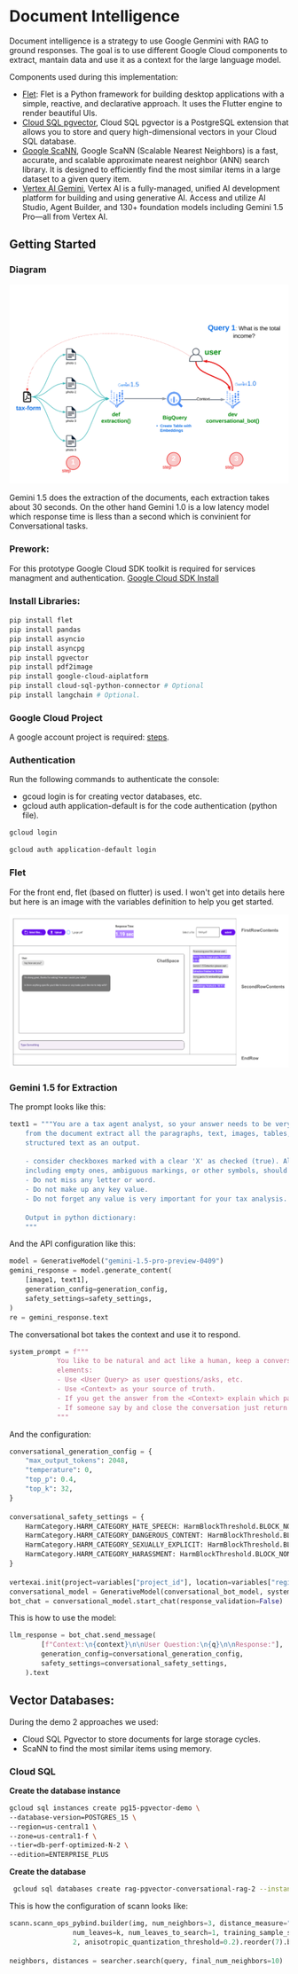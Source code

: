 # Document Intelligence

Document intelligence is a strategy to use Google Genmini with RAG to ground responses. 
The goal is to use different Google Cloud components to extract, mantain data and use it as a context for
the large language model.

Components used during this implementation:
- [Flet](https://flet.dev/): Flet is a Python framework for building desktop applications with a simple, reactive, and declarative approach. 
It uses the Flutter engine to render beautiful UIs.
- [Cloud SQL pgvector](https://cloud.google.com/blog/products/databases/announcing-vector-support-in-postgresql-services-to-power-ai-enabled-applications),
  Cloud SQL pgvector is a PostgreSQL extension that allows you to store and query high-dimensional vectors in your Cloud SQL database. 
- [Google ScaNN](https://github.com/google-research/google-research/tree/master/scann), Google ScaNN (Scalable Nearest Neighbors) is a fast, 
accurate, and scalable approximate nearest neighbor (ANN) search library. It is designed to efficiently find the most similar items in a large dataset to a given query item.
- [Vertex AI Gemini](https://cloud.google.com/vertex-ai?hl=en), Vertex AI is a fully-managed, unified AI development platform for building and using generative AI. 
Access and utilize AI Studio, Agent Builder, and 130+ foundation models including Gemini 1.5 Pro—all from Vertex AI.

## Getting Started

### Diagram

![images](images/ask_your_doc.png)

Gemini 1.5 does the extraction of the documents, each extraction takes about 30 seconds. On the other hand Gemini 1.0
is a low latency model which response time is lless than a second which is convinient for Conversational tasks.

### Prework:
For this prototype Google Cloud SDK toolkit is required for services managment and authentication.
[Google Cloud SDK Install](https://cloud.google.com/sdk/docs/install)

### Install Libraries:

```bash
pip install flet
pip install pandas
pip install asyncio
pip install asyncpg
pip install pgvector
pip install pdf2image
pip install google-cloud-aiplatform
pip install cloud-sql-python-connector # Optional
pip install langchain # Optional.
```

### Google Cloud Project

A google account project is required: [steps](https://cloud.google.com/resource-manager/docs/creating-managing-projects). 

### Authentication

Run the following commands to authenticate the console:
- gcoud login is for creating vector databases, etc.
- gcloud auth application-default is for the code authentication (python file).

```bash
gcloud login
```

```bash
gcloud auth application-default login 
```

### Flet

For the front end, flet (based on flutter) is used. I won't get into details here but here is
an image with the variables definition to help you get started.

![images](images/chatbot.png)

### Gemini 1.5 for Extraction

The prompt looks like this:

```python
text1 = """You are a tax agent analyst, so your answer needs to be very accurate (100%), 
    from the document extract all the paragraphs, text, images, tables, checkboxes everything to get an 
    structured text as an output. 
    
    - consider checkboxes marked with a clear 'X' as checked (true). All other checkboxes, 
    including empty ones, ambiguous markings, or other symbols, should be treated as unchecked (false)
    - Do not miss any letter or word.
    - Do not make up any key value.
    - Do not forget any value is very important for your tax analysis.
    
    Output in python dictionary:
    """
```

And the API configuration like this:

```python
model = GenerativeModel("gemini-1.5-pro-preview-0409")
gemini_response = model.generate_content(
    [image1, text1],
    generation_config=generation_config,
    safety_settings=safety_settings,
)
re = gemini_response.text
```
The conversational bot takes the context and use it to respond.

```python
system_prompt = f"""
            You like to be natural and act like a human, keep a conversational experience with the following 
            elements:
            - Use <User Query> as user questions/asks, etc. 
            - Use <Context> as your source of truth.
            - If you get the answer from the <Context> explain which part did you find it.
            - If someone say by and close the conversation just return an empty string.
            """
```

And the configuration:

```python
conversational_generation_config = {
    "max_output_tokens": 2048,
    "temperature": 0,
    "top_p": 0.4,
    "top_k": 32,
}

conversational_safety_settings = {
    HarmCategory.HARM_CATEGORY_HATE_SPEECH: HarmBlockThreshold.BLOCK_NONE,
    HarmCategory.HARM_CATEGORY_DANGEROUS_CONTENT: HarmBlockThreshold.BLOCK_NONE,
    HarmCategory.HARM_CATEGORY_SEXUALLY_EXPLICIT: HarmBlockThreshold.BLOCK_NONE,
    HarmCategory.HARM_CATEGORY_HARASSMENT: HarmBlockThreshold.BLOCK_NONE,
}

vertexai.init(project=variables["project_id"], location=variables["region"])
conversational_model = GenerativeModel(conversational_bot_model, system_instruction=[system_prompt])
bot_chat = conversational_model.start_chat(response_validation=False)
```

This is how to use the model:

```python
llm_response = bot_chat.send_message(
        [f"Context:\n{context}\n\nUser Question:\n{q}\n\nResponse:"],
        generation_config=conversational_generation_config,
        safety_settings=conversational_safety_settings,
    ).text
```

## Vector Databases:
During the demo 2 approaches we used:
- Cloud SQL Pgvector to store documents for large storage cycles.
- ScaNN to find the most similar items using memory.

### Cloud SQL

**Create the database instance**

```bash
gcloud sql instances create pg15-pgvector-demo \
--database-version=POSTGRES_15 \
--region=us-central1 \
--zone=us-central1-f \
--tier=db-perf-optimized-N-2 \
--edition=ENTERPRISE_PLUS
```

**Create the database**
```bash
 gcloud sql databases create rag-pgvector-conversational-rag-2 --instance=pg15-pgvector-demo
```

This is how the configuration of scann looks like:

```python
scann.scann_ops_pybind.builder(img, num_neighbors=3, distance_measure="squared_l2").tree(
                num_leaves=k, num_leaves_to_search=1, training_sample_size=filtered_df.shape[0]).score_ah(
                2, anisotropic_quantization_threshold=0.2).reorder(7).build()

neighbors, distances = searcher.search(query, final_num_neighbors=10)
```
